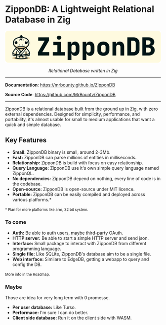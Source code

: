 # ZipponDB: A Lightweight Relational Database in Zig

<style>
.md-content .md-typeset h1 { display: none; }
</style>

<p align="center">
  <a href="/ZipponDB"><img src="images/banner.png" alt="ZipponDB"></a>
</p>
<p align="center">
    <em>Relational Database written in Zig</em>
</p>

---

**Documentation**: <a href="/ZipponDB" target="_blank">https://mrbounty.github.io/ZipponDB</a>

**Source Code**: <a href="https://github.com/MrBounty/ZipponDB" target="_blank">https://github.com/MrBounty/ZipponDB</a>

---

ZipponDB is a relational database built from the ground up in Zig, with zero external dependencies. Designed for simplicity, 
performance, and portability, it's almost usable for small to 
medium applications that want a quick and simple database.

## Key Features

* **Small:** ZipponDB binary is small, around 2-3Mb.
* **Fast:** ZipponDB can parse millions of entities in milliseconds.
* **Relationship:** ZipponDB is build with focus on easy relationship.
* **Query Language:** ZipponDB use it's own simple query language named ZipponQL.
* **No dependencies:** ZipponDB depend on nothing, every line of code is in the codebase.
* **Open-source:** ZipponDB is open-source under MIT licence.
* **Portable:** ZipponDB can be easily compiled and deployed across various platforms.*

<small>* Plan for more platforms like arm, 32 bit system.</small>

### To come

* **Auth:** Be able to auth users, maybe third-party OAuth.
* **HTTP server:** Be able to start a simple HTTP server and send json.
* **Interface:** Small package to interact with ZipponDB from different programming language.
* **Single file:** Like SQLite, ZipponDB's database aim to be a single file.
* **Web interface:** Similare to EdgeDB, getting a webapp to query and config the DB.

<small>More info in the Roadmap.</small>

### Maybe

Those are idea for very long term with 0 promesse.

* **Per user database:** Like Turso.
* **Performace:** I'm sure I can do better.
* **Client side database:** Run it on the client side with WASM.
